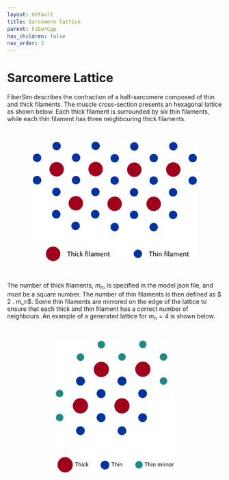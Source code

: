```yaml
---
layout: default
title: Sarcomere lattice
parent: FiberCpp
has_children: false
nav_order: 3
---
```


# Sarcomere Lattice

FiberSim describes the contraction of a half-sarcomere composed of thin and thick filaments. The muscle cross-section presents an hexagonal lattice as shown below. Each thick filament is surrounded by six thin filaments, while each thin filament has three neighbouring thick filaments. 

<br>

<p align="center">
  <img alt="sarc_lattice" src="sarc_lattice.png">
</p>

<br>

The number of thick filaments, $m_n$, is specified in the model json file, and must be a square number. The number of thin filaments is then defined as $ 2 . m_n$. Some thin filaments are mirrored on the edge of the lattice to ensure that each thick and thin filament has a correct number of neighbours. An example of a generated lattice for $m_n = 4$ is shown below. 

<br>

<p align="center">
  <img alt="hex_lattice" src="hex_lattice.png">
</p>







